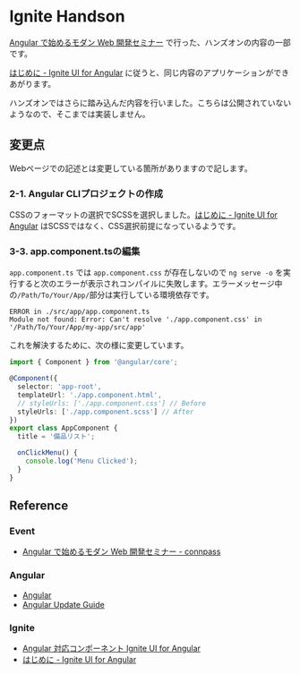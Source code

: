 # Ignite Handson

[Angular で始めるモダン Web 開発セミナー](https://connpass.com/event/106227/?utm_campaign=event_message_to_selected_participant&utm_source=notifications&utm_medium=email&utm_content=title_link) で行った、ハンズオンの内容の一部です。

[はじめに - Ignite UI for Angular](https://jp.infragistics.com/products/ignite-ui-angular/getting-started) に従うと、同じ内容のアプリケーションができあがります。

ハンズオンではさらに踏み込んだ内容を行いました。こちらは公開されていないようなので、そこまでは実装しません。

## 変更点

Webページでの記述とは変更している箇所がありますので記します。

### 2-1. Angular CLIプロジェクトの作成

CSSのフォーマットの選択でSCSSを選択しました。[はじめに - Ignite UI for Angular](https://jp.infragistics.com/products/ignite-ui-angular/getting-started) はSCSSではなく、CSS選択前提になっているようです。

### 3-3. app.component.tsの編集

`app.component.ts` では `app.component.css` が存在しないので `ng serve -o` を実行すると次のエラーが表示されコンパイルに失敗します。エラーメッセージ中の`/Path/To/Your/App/`部分は実行している環境依存です。

```text
ERROR in ./src/app/app.component.ts
Module not found: Error: Can't resolve './app.component.css' in '/Path/To/Your/App/my-app/src/app'
```

これを解決するために、次の様に変更しています。

```typescript
import { Component } from '@angular/core';

@Component({
  selector: 'app-root',
  templateUrl: './app.component.html',
  // styleUrls: ['./app.component.css'] // Before
  styleUrls: ['./app.component.scss'] // After
})
export class AppComponent {
  title = '備品リスト';

  onClickMenu() {
    console.log('Menu Clicked');
  }
}

```

## Reference

### Event

* [Angular で始めるモダン Web 開発セミナー - connpass](https://connpass.com/event/106227/?utm_campaign=event_message_to_selected_participant&utm_source=notifications&utm_medium=email&utm_content=title_link)

### Angular

* [Angular](https://angular.io/)
* [Angular Update Guide](https://update.angular.io/)

### Ignite

* [Angular 対応コンポーネント Ignite UI for Angular](https://jp.infragistics.com/products/ignite-ui-angular)
* [はじめに - Ignite UI for Angular](https://jp.infragistics.com/products/ignite-ui-angular/getting-started#tab-npm)
